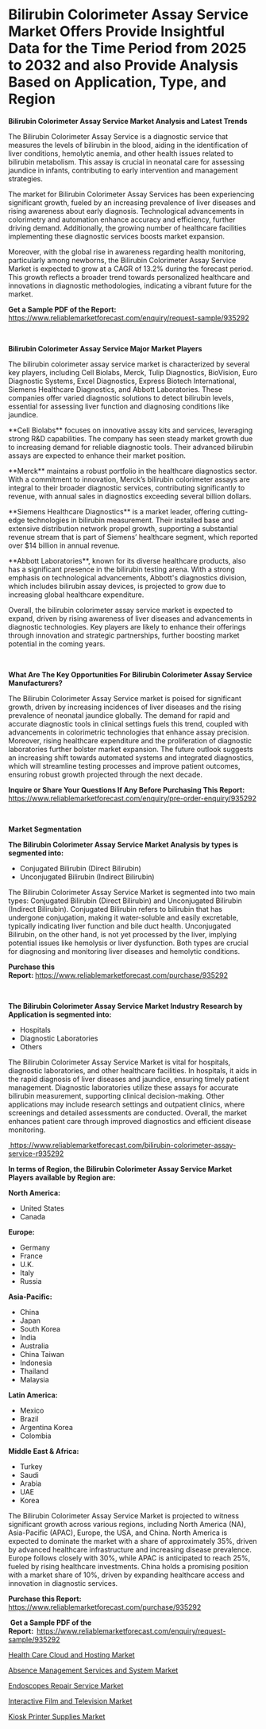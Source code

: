 <p><h1>Bilirubin Colorimeter Assay Service Market Offers Provide Insightful Data for the Time Period from 2025 to 2032 and also Provide Analysis Based on Application, Type, and Region</h1></p><p><strong>Bilirubin Colorimeter Assay Service Market Analysis and Latest Trends</strong></p>
<p><p>The Bilirubin Colorimeter Assay Service is a diagnostic service that measures the levels of bilirubin in the blood, aiding in the identification of liver conditions, hemolytic anemia, and other health issues related to bilirubin metabolism. This assay is crucial in neonatal care for assessing jaundice in infants, contributing to early intervention and management strategies. </p><p>The market for Bilirubin Colorimeter Assay Services has been experiencing significant growth, fueled by an increasing prevalence of liver diseases and rising awareness about early diagnosis. Technological advancements in colorimetry and automation enhance accuracy and efficiency, further driving demand. Additionally, the growing number of healthcare facilities implementing these diagnostic services boosts market expansion. </p><p>Moreover, with the global rise in awareness regarding health monitoring, particularly among newborns, the Bilirubin Colorimeter Assay Service Market is expected to grow at a CAGR of 13.2% during the forecast period. This growth reflects a broader trend towards personalized healthcare and innovations in diagnostic methodologies, indicating a vibrant future for the market.</p></p>
<p><strong>Get a Sample PDF of the Report:&nbsp;</strong> <a href="https://www.reliablemarketforecast.com/enquiry/request-sample/935292?utm_campaign=1906&utm_medium=2&utm_source=Github&utm_content=ia&utm_term=07032025&utm_id=bilirubin-colorimeter-assay-service">https://www.reliablemarketforecast.com/enquiry/request-sample/935292</a></p>
<p>&nbsp;</p>
<p><strong>Bilirubin Colorimeter Assay Service Major Market Players</strong></p>
<p><p>The bilirubin colorimeter assay service market is characterized by several key players, including Cell Biolabs, Merck, Tulip Diagnostics, BioVision, Euro Diagnostic Systems, Excel Diagnostics, Express Biotech International, Siemens Healthcare Diagnostics, and Abbott Laboratories. These companies offer varied diagnostic solutions to detect bilirubin levels, essential for assessing liver function and diagnosing conditions like jaundice.</p><p>**Cell Biolabs** focuses on innovative assay kits and services, leveraging strong R&D capabilities. The company has seen steady market growth due to increasing demand for reliable diagnostic tools. Their advanced bilirubin assays are expected to enhance their market position.</p><p>**Merck** maintains a robust portfolio in the healthcare diagnostics sector. With a commitment to innovation, Merck’s bilirubin colorimeter assays are integral to their broader diagnostic services, contributing significantly to revenue, with annual sales in diagnostics exceeding several billion dollars.</p><p>**Siemens Healthcare Diagnostics** is a market leader, offering cutting-edge technologies in bilirubin measurement. Their installed base and extensive distribution network propel growth, supporting a substantial revenue stream that is part of Siemens’ healthcare segment, which reported over $14 billion in annual revenue.</p><p>**Abbott Laboratories**, known for its diverse healthcare products, also has a significant presence in the bilirubin testing arena. With a strong emphasis on technological advancements, Abbott's diagnostics division, which includes bilirubin assay devices, is projected to grow due to increasing global healthcare expenditure.</p><p>Overall, the bilirubin colorimeter assay service market is expected to expand, driven by rising awareness of liver diseases and advancements in diagnostic technologies. Key players are likely to enhance their offerings through innovation and strategic partnerships, further boosting market potential in the coming years.</p></p>
<p>&nbsp;</p>
<p><strong>What Are The Key Opportunities For Bilirubin Colorimeter Assay Service Manufacturers?</strong></p>
<p><p>The Bilirubin Colorimeter Assay Service market is poised for significant growth, driven by increasing incidences of liver diseases and the rising prevalence of neonatal jaundice globally. The demand for rapid and accurate diagnostic tools in clinical settings fuels this trend, coupled with advancements in colorimetric technologies that enhance assay precision. Moreover, rising healthcare expenditure and the proliferation of diagnostic laboratories further bolster market expansion. The future outlook suggests an increasing shift towards automated systems and integrated diagnostics, which will streamline testing processes and improve patient outcomes, ensuring robust growth projected through the next decade.</p></p>
<p><strong>Inquire or Share Your Questions If Any Before Purchasing This Report:</strong> <a href="https://www.reliablemarketforecast.com/enquiry/pre-order-enquiry/935292?utm_campaign=1906&utm_medium=2&utm_source=Github&utm_content=ia&utm_term=07032025&utm_id=bilirubin-colorimeter-assay-service">https://www.reliablemarketforecast.com/enquiry/pre-order-enquiry/935292</a></p>
<p>&nbsp;</p>
<p><strong>Market Segmentation</strong></p>
<p><strong>The Bilirubin Colorimeter Assay Service Market Analysis by types is segmented into:</strong></p>
<p><ul><li>Conjugated Bilirubin (Direct Bilirubin)</li><li>Unconjugated Bilirubin (Indirect Bilirubin)</li></ul></p>
<p><p>The Bilirubin Colorimeter Assay Service Market is segmented into two main types: Conjugated Bilirubin (Direct Bilirubin) and Unconjugated Bilirubin (Indirect Bilirubin). Conjugated Bilirubin refers to bilirubin that has undergone conjugation, making it water-soluble and easily excretable, typically indicating liver function and bile duct health. Unconjugated Bilirubin, on the other hand, is not yet processed by the liver, implying potential issues like hemolysis or liver dysfunction. Both types are crucial for diagnosing and monitoring liver diseases and hemolytic conditions.</p></p>
<p><strong>Purchase this Report:&nbsp;</strong><a href="https://www.reliablemarketforecast.com/purchase/935292?utm_campaign=1906&utm_medium=2&utm_source=Github&utm_content=ia&utm_term=07032025&utm_id=bilirubin-colorimeter-assay-service">https://www.reliablemarketforecast.com/purchase/935292</a></p>
<p>&nbsp;</p>
<p><strong>The Bilirubin Colorimeter Assay Service Market Industry Research by Application is segmented into:</strong></p>
<p><ul><li>Hospitals</li><li>Diagnostic Laboratories</li><li>Others</li></ul></p>
<p><p>The Bilirubin Colorimeter Assay Service Market is vital for hospitals, diagnostic laboratories, and other healthcare facilities. In hospitals, it aids in the rapid diagnosis of liver diseases and jaundice, ensuring timely patient management. Diagnostic laboratories utilize these assays for accurate bilirubin measurement, supporting clinical decision-making. Other applications may include research settings and outpatient clinics, where screenings and detailed assessments are conducted. Overall, the market enhances patient care through improved diagnostics and efficient disease monitoring.</p></p>
<p><a href="https://www.reliablemarketforecast.com/bilirubin-colorimeter-assay-service-r935292?utm_campaign=1906&utm_medium=2&utm_source=Github&utm_content=ia&utm_term=07032025&utm_id=bilirubin-colorimeter-assay-service">&nbsp;https://www.reliablemarketforecast.com/bilirubin-colorimeter-assay-service-r935292</a></p>
<p><strong>In terms of Region, the Bilirubin Colorimeter Assay Service Market Players available by Region are:</strong></p>
<p>
    <p> <strong> North America: </strong>
        <ul>
            <li>United States</li>
            <li>Canada</li>
        </ul>
        </p> 
    <p> <strong> Europe: </strong>
        <ul>
            <li>Germany</li>
            <li>France</li>
            <li>U.K.</li>
            <li>Italy</li>
            <li>Russia</li>
        </ul>
        </p> 
    <p> <strong> Asia-Pacific: </strong>
        <ul>
            <li>China</li>
            <li>Japan</li>
            <li>South Korea</li>
            <li>India</li>
            <li>Australia</li>
            <li>China Taiwan</li>
            <li>Indonesia</li>
            <li>Thailand</li>
            <li>Malaysia</li>
        </ul>
        </p> 
    <p> <strong> Latin America: </strong>
        <ul>
            <li>Mexico</li>
            <li>Brazil</li>
            <li>Argentina Korea</li>
            <li>Colombia</li>
        </ul>
        </p> 
    <p> <strong> Middle East & Africa: </strong>
        <ul>
            <li>Turkey</li>
            <li>Saudi</li>
            <li>Arabia</li>
            <li>UAE</li>
            <li>Korea</li>
        </ul>
    </p>
    </p>
<p><p>The Bilirubin Colorimeter Assay Service Market is projected to witness significant growth across various regions, including North America (NA), Asia-Pacific (APAC), Europe, the USA, and China. North America is expected to dominate the market with a share of approximately 35%, driven by advanced healthcare infrastructure and increasing disease prevalence. Europe follows closely with 30%, while APAC is anticipated to reach 25%, fueled by rising healthcare investments. China holds a promising position with a market share of 10%, driven by expanding healthcare access and innovation in diagnostic services.</p></p>
<p><strong>Purchase this Report: </strong><a href="https://www.reliablemarketforecast.com/purchase/935292?utm_campaign=1906&utm_medium=2&utm_source=Github&utm_content=ia&utm_term=07032025&utm_id=bilirubin-colorimeter-assay-service">https://www.reliablemarketforecast.com/purchase/935292</a></p>
<p>&nbsp;<strong>Get a Sample PDF of the Report:&nbsp;&nbsp;</strong><a href="https://www.reliablemarketforecast.com/enquiry/request-sample/935292?utm_campaign=1906&utm_medium=2&utm_source=Github&utm_content=ia&utm_term=07032025&utm_id=bilirubin-colorimeter-assay-service">https://www.reliablemarketforecast.com/enquiry/request-sample/935292</a></p>
<p><strong></strong></p>
<p><p><a href="https://github.com/failarustic/Market-Research-Report-List-1/blob/main/health-care-cloud-and-hosting-market.md?utm_campaign=1906&utm_medium=2&utm_source=Github&utm_content=ia&utm_term=07032025&utm_id=bilirubin-colorimeter-assay-service">Health Care Cloud and Hosting Market</a></p><p><a href="https://github.com/claracpegios/Market-Research-Report-List-1/blob/main/absence-management-services-and-system-market.md?utm_campaign=1906&utm_medium=2&utm_source=Github&utm_content=ia&utm_term=07032025&utm_id=bilirubin-colorimeter-assay-service">Absence Management Services and System Market</a></p><p><a href="https://github.com/maaniwilka9y/Market-Research-Report-List-1/blob/main/endoscopes-repair-service-market.md?utm_campaign=1906&utm_medium=2&utm_source=Github&utm_content=ia&utm_term=07032025&utm_id=bilirubin-colorimeter-assay-service">Endoscopes Repair Service Market</a></p><p><a href="https://github.com/damjiederyd/Market-Research-Report-List-1/blob/main/interactive-film-and-television-market.md?utm_campaign=1906&utm_medium=2&utm_source=Github&utm_content=ia&utm_term=07032025&utm_id=bilirubin-colorimeter-assay-service">Interactive Film and Television Market</a></p><p><a href="https://github.com/vulkkovignot/Market-Research-Report-List-1/blob/main/kiosk-printer-supplies-market.md?utm_campaign=1906&utm_medium=2&utm_source=Github&utm_content=ia&utm_term=07032025&utm_id=bilirubin-colorimeter-assay-service">Kiosk Printer Supplies Market</a></p></p>